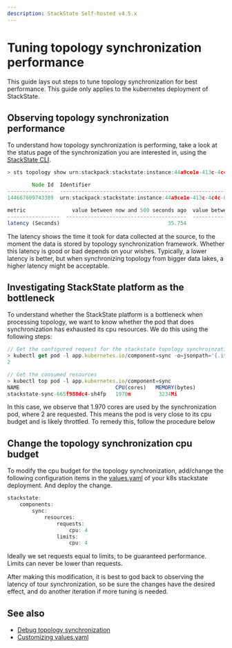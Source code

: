 ```yaml
---
description: StackState Self-hosted v4.5.x
---
```


# Tuning topology synchronization performance

This guide lays out steps to tune topology synchronization for best performance. This guide only applies to the kubernetes deployment of StackState.

## Observing topology synchronization performance

To understand how topology synchronization is performing, take a look at the status page of the synchronization you are interested in, using the [StackState CLI](/setup/cli-install.md).

```javascript
> sts topology show urn:stackpack:stackstate:instance:44a9ce1e-413c-4c4c-819d-2095c1229dda:sync:stackstate

        Node Id  Identifier                                                                               Status      Created Components    Deleted Components    Created Relations    Deleted Relations    Errors
---------------  ---------------------------------------------------------------------------------------  --------  --------------------  -------------------- -------------------  -------------------  --------
144667609743389  urn:stackpack:stackstate:instance:44a9ce1e-413c-4c4c-819d-2095c1229dda:sync:stackstate   Running                  13599                  5496                    0                    0       329

metric               value between now and 500 seconds ago  value between 500 and 1000 seconds ago    value between 1000 and 1500 seconds ago
-----------------  ---------------------------------------  ----------------------------------------  -----------------------------------------
latency (Seconds)                                   35.754                                    38.120                                    31.274 
```

The latency shows the time it took for data collected at the source, to the moment the data is stored by topology synchronization framework. Whether this latency is good or bad depends on your wishes. Typically, a lower latency is better, but when synchronizing topology from bigger data lakes, a higher latency might be acceptable.

## Investigating StackState platform as the bottleneck

To understand whether the StackState platform is a bottleneck when processing topology, we want to know whether the pod that does synchronization has exhausted its cpu resources. We do this using the following steps:

```javascript
// Get the configured request for the stackstate topology synchroinzation pod
> kubectl get pod -l app.kubernetes.io/component=sync -o=jsonpath='{.items[*]..resources.requests.cpu}'
2

// Get the consumed resources
> kubectl top pod -l app.kubernetes.io/component=sync
NAME                               CPU(cores)   MEMORY(bytes)
stackstate-sync-665f988dc4-sh4fp   1970m         3234Mi  
```

In this case, we observe that 1.970 cores are used by the synchronization pod, where 2 are requested. This means the pod is very close to its cpu budget and is likely throttled. To remedy this, follow the procedure below

## Change the topology synchronization cpu budget

To modify the cpu budget for the topology synchronization, add/change the following configuration items in the [values.yaml](/setup/install-stackstate/kubernetes_install/customize_config.md) of your k8s stackstate deployment. And deploy the change.

```javascript
stackstate:
    components:
        sync:
            resources:
                requests:
                    cpu: 4
                limits:
                    cpu: 4
```

Ideally we set requests equal to limits, to be guaranteed performance. Limits can never be lower than requests.

After making this modification, it is best to god back to observing the latency of tour synchronization, so be sure the changes have the desired effect, and do another iteration if more tuning is needed.

## See also

* [Debug topology synchronization](/configure/topology/debug-topology-synchronization.md)
* [Customizing values.yaml](/setup/install-stackstate/kubernetes_install/customize_config.md)  